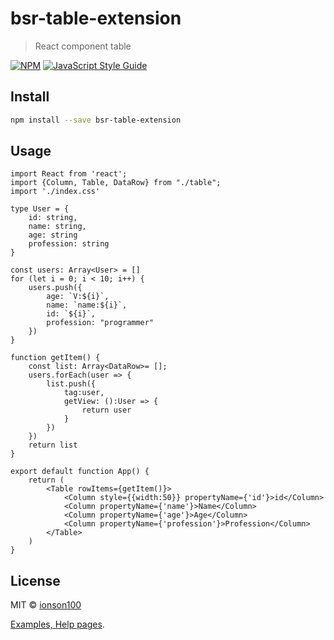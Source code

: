 # bsr-table-extension

> React component table

[![NPM](https://img.shields.io/npm/v/bsr-table-extension.svg)](https://www.npmjs.com/package/bsr-table-extension) [![JavaScript Style Guide](https://img.shields.io/badge/code_style-standard-brightgreen.svg)](https://standardjs.com)

## Install

```bash
npm install --save bsr-table-extension
```

## Usage

```tsx
import React from 'react';
import {Column, Table, DataRow} from "./table";
import './index.css'

type User = {
    id: string,
    name: string,
    age: string
    profession: string
}

const users: Array<User> = []
for (let i = 0; i < 10; i++) {
    users.push({
        age: `V:${i}`,
        name: `name:${i}`,
        id: `${i}`,
        profession: "programmer"
    })
}

function getItem() {
    const list: Array<DataRow>= [];
    users.forEach(user => {
        list.push({
            tag:user,
            getView: ():User => {
                return user
            }
        })
    })
    return list
}

export default function App() {
    return (
        <Table rowItems={getItem()}>
            <Column style={{width:50}} propertyName={'id'}>id</Column>
            <Column propertyName={'name'}>Name</Column>
            <Column propertyName={'age'}>Age</Column>
            <Column propertyName={'profession'}>Profession</Column>
        </Table>
    )
}
```

## License

MIT © [ionson100](https://github.com/ionson100)



[Examples, Help pages](https://ionson100.github.io/wwwroot/index.html#page=15-2).
